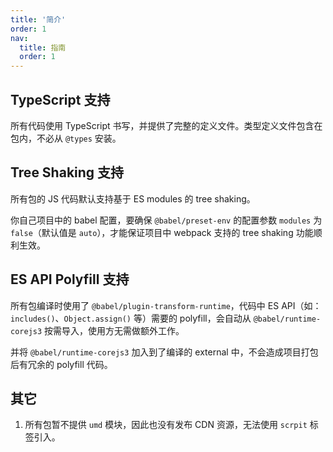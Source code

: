 ```yaml
---
title: '简介'
order: 1
nav:
  title: 指南
  order: 1
---
```


## TypeScript 支持

所有代码使用 TypeScript 书写，并提供了完整的定义文件。类型定义文件包含在包内，不必从 `@types` 安装。

## Tree Shaking 支持

所有包的 JS 代码默认支持基于 ES modules 的 tree shaking。

你自己项目中的 babel 配置，要确保 `@babel/preset-env` 的配置参数 `modules` 为 `false`（默认值是 `auto`），才能保证项目中 webpack 支持的 tree shaking 功能顺利生效。

## ES API Polyfill 支持

所有包编译时使用了 `@babel/plugin-transform-runtime`，代码中 ES API（如：`includes()`、`Object.assign()` 等）需要的 polyfill，会自动从 `@babel/runtime-corejs3` 按需导入，使用方无需做额外工作。

并将 `@babel/runtime-corejs3` 加入到了编译的 external 中，不会造成项目打包后有冗余的 polyfill 代码。

## 其它

1. 所有包暂不提供 `umd` 模块，因此也没有发布 CDN 资源，无法使用 `scrpit` 标签引入。

